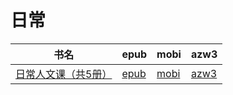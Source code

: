 # 日常

| 书名 | epub | mobi | azw3 |
| --- | --- | --- | --- |
| [日常人文课（共5册）](http://ct.dalanmei.com/f/31084289-570331947-644f92) | [epub](http://ct.dalanmei.com/f/31084289-570331947-644f92) | [mobi](http://ct.dalanmei.com/f/31084289-570156472-b8a1b0) | [azw3](http://ct.dalanmei.com/f/31084289-571398810-b68346) |
